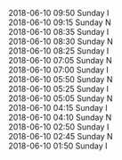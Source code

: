 2018-06-10 09:50 Sunday  I  
2018-06-10 09:15 Sunday  N  
2018-06-10 08:35 Sunday  I  
2018-06-10 08:30 Sunday  N  
2018-06-10 08:25 Sunday  I  
2018-06-10 07:05 Sunday  N  
2018-06-10 07:00 Sunday  I  
2018-06-10 05:50 Sunday  N  
2018-06-10 05:25 Sunday  I  
2018-06-10 05:05 Sunday  N  
2018-06-10 04:15 Sunday  I  
2018-06-10 04:10 Sunday  N  
2018-06-10 02:50 Sunday  I  
2018-06-10 02:45 Sunday  N  
2018-06-10 01:50 Sunday  I  
